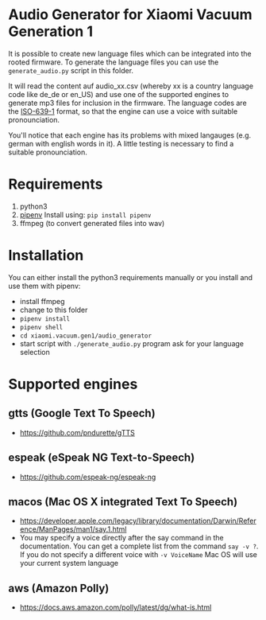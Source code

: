 # Audio Generator for Xiaomi Vacuum Generation 1
It is possible to create new language files which can be integrated into the rooted firmware. To generate the language files you can use the `generate_audio.py` script in this folder.

It will read the content auf audio_xx.csv (whereby xx is a country language code like de_de or en_US) and use one of the supported engines to generate mp3 files for inclusion in the firmware. The language codes are the [ISO-639-1](https://en.wikipedia.org/wiki/ISO_639-1) format, so that the engine can use a voice with suitable pronounciation.

You'll notice that each engine has its problems with mixed langauges (e.g. german with english words in it). A little testing is necessary to find a suitable pronounciation.

# Requirements
1. python3
1. [pipenv](https://github.com/pypa/pipenv) Install using: `pip install pipenv`
1. ffmpeg (to convert generated files into wav)

# Installation
You can either install the python3 requirements manually or you install and use them with pipenv:

* install ffmpeg
* change to this folder
* `pipenv install`
* `pipenv shell`
* `cd xiaomi.vacuum.gen1/audio_generator`
* start script with `./generate_audio.py` program ask for your language selection

# Supported engines
## gtts (Google Text To Speech)
* https://github.com/pndurette/gTTS
## espeak (eSpeak NG Text-to-Speech)
* https://github.com/espeak-ng/espeak-ng
## macos (Mac OS X integrated Text To Speech)
* https://developer.apple.com/legacy/library/documentation/Darwin/Reference/ManPages/man1/say.1.html
* You may specify a voice directly after the say command in the documentation. You can get a complete list from the command `say -v ?`. If you do not specify a different voice with `-v VoiceName` Mac OS will use your current system language
## aws (Amazon Polly)
* https://docs.aws.amazon.com/polly/latest/dg/what-is.html
